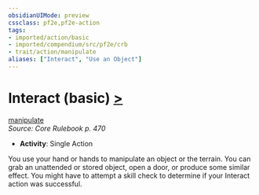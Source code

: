 ```yaml
---
obsidianUIMode: preview
cssclass: pf2e,pf2e-action
tags:
- imported/action/basic
- imported/compendium/src/pf2e/crb
- trait/action/manipulate
aliases: ["Interact", "Use an Object"]
---
```

# Interact (basic) [>](chapter-9-playing-the-game.md#Actions "Single Action")
[manipulate](manipulate.md)  
*Source: Core Rulebook p. 470*  


- **Activity**: Single Action

You use your hand or hands to manipulate an object or the terrain. You can grab an unattended or stored object, open a door, or produce some similar effect. You might have to attempt a skill check to determine if your Interact action was successful.
